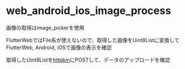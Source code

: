 # web_android_ios_image_process

画像の取得はimage_pickerを使用

FlutterWebではFile系が使えないので、取得した画像をUint8Listに変換してFlutterWeb, Android, iOSで画像の表示を確認

取得したUint8Listを[httpbin](https://httpbin.org/post)にPOSTして、データのアップロードを確認
